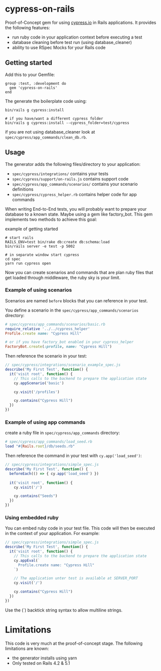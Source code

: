 # cypress-on-rails

Proof-of-Concept gem for using [cypress.io](http://github.com/cypress-io/) in Rails applications. It provides the following features:
* run ruby code in your application context before executing a test
* database cleaning before test run (using database_cleaner)
* ability to use RSpec Mocks for your Rails code

## Getting started

Add this to your Gemfile:
```
group :test, :development do
  gem 'cypress-on-rails'
end
```

The generate the boilerplate code using:
```
bin/rails g cypress:install

# if you have/want a different cypress folder
bin/rails g cypress:install --cypress_folder=test/cypress
```

if you are not using database_cleaner look at `spec/cypress/app_commands/clean_db.rb`.

## Usage

The generator adds the following files/directory to your application:
* `spec/cypress/integrations/` contains your tests
* `spec/cypress/support/on-rails.js` contains support code
* `spec/cypress/app_commands/scenarios/` contains your scenario definitions
* `spec/cypress/cypress_helper.rb` contains helper code for app commands

When writing End-to-End tests, you will probably want to prepare your database to a known state. 
Maybe using a gem like factory_bot. This gem implements two methods to achieve this goal:

example of getting started

```
# start rails
RAILS_ENV=test bin/rake db:create db:schema:load
bin/rails server -e test -p 5002

# in separate window start cypress
cd spec
yarn run cypress open
```

Now you can create scenarios and commands that are plan ruby files that get loaded 
through middleware, the ruby sky is your limit.

### Example of using scenarios

Scenarios are named `before` blocks that you can reference in your test.

You define a scenario in the `spec/cypress/app_commands/scenarios` directory:
```ruby
# spec/cypress/app_commands/scenarios/basic.rb
require_relative '../../cypress_helper' 
Profile.create name: "Cypress Hill"

# or if you have factory_bot enabled in your cypress_helper
FactoryBot.create(:profile, name: "Cypress Hill") 
```

Then reference the scenario in your test:
```js
// spec/cypress/integrations/scenario_example_spec.js
describe('My First Test', function() {
  it('visit root', function() {
    // This calls to the backend to prepare the application state
    cy.appScenario('basic')

    cy.visit('/profiles')

    cy.contains("Cypress Hill")
  })
})
```

### Example of using app commands

create a ruby file in `spec/cypress/app_commands` directory:
```ruby
# spec/cypress/app_commands/load_seed.rb 
load "#{Rails.root}/db/seeds.rb" 
```

Then reference the command in your test with `cy.app('load_seed')`:
```js
// spec/cypress/integrations/simple_spec.js
describe('My First Test', function() {
  beforeEach(() => { cy.app('load_seed') })
  
  it('visit root', function() {
    cy.visit('/')

    cy.contains("Seeds")
  })
})
```

### Using embedded ruby
You can embed ruby code in your test file. This code will then be executed in the context of your application. For example:

```js
// spec/cypress/integrations/simple_spec.js
describe('My First Test', function() {
  it('visit root', function() {
    // This calls to the backend to prepare the application state
    cy.appEval(`
      Profile.create name: "Cypress Hill"
    `)

    // The application unter test is available at SERVER_PORT
    cy.visit('/')

    cy.contains("Cypress Hill")
  })
})
```

Use the (`) backtick string syntax to allow multiline strings.


# Limitations
This code is very much at the proof-of-concept stage. The following limitations are known:
* the generator installs using yarn
* Only tested on Rails 4.2 & 5.1
